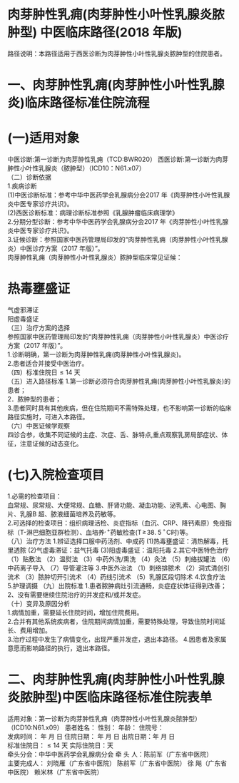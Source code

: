 # 肉芽肿性乳痈(肉芽肿性小叶性乳腺炎脓肿型)  中医临床路径(2018 年版)  
路径说明：本路径适用于西医诊断为肉芽肿性小叶性乳腺炎脓肿型的住院患者。  
# 一、肉芽肿性乳痈(肉芽肿性小叶性乳腺炎)临床路径标准住院流程  
# (一)适用对象  
中医诊断:第一诊断为肉芽肿性乳痈（TCD:BWR020） 西医诊断:第一诊断为肉芽肿性小叶性乳腺炎（脓肿型）（ICD10：N61.x07）  
（二）诊断依据  
1.疾病诊断  
(1)中医诊断标准：参考中华中医药学会乳腺病分会2017 年《肉芽肿性小叶性乳腺炎中医专家诊疗共识》。  
(2)西医诊断标准：病理诊断标准参照《乳腺肿瘤临床病理学》  
2.分期分型诊断：参考中华中医药学会乳腺病分会2017 年《肉芽肿性小叶性乳腺炎中医专家诊疗共识》。  
3.证候诊断：参照国家中医药管理局印发的“肉芽肿性乳痈（肉芽肿性小叶性乳腺炎）中医诊疗方案（2017 年版）”。  
肉芽肿性乳痈（肉芽肿性小叶性乳腺炎）脓肿型临床常见证候：  
# 热毒壅盛证  
气虚邪滞证  
阳虚毒盛证  
（三）治疗方案的选择  
参照国家中医药管理局印发的“肉芽肿性乳痈（肉芽肿性小叶性乳腺炎）中医诊疗方案（2017 年版）”。  
1.诊断明确，第一诊断为肉芽肿性乳痈(肉芽肿性小叶性乳腺炎)。  
2.患者适合并接受中医治疗。  
（四）标准住院日${\leqslant}14$ 天  
（五）进入路径标准 1.第一诊断必须符合肉芽肿性乳痈(肉芽肿性小叶性乳腺炎)的患者；  
2．脓肿型的患者；  
3.患者同时具有其他疾病，但在住院期间不需特殊处理，也不影响第一诊断的临床路径实施时，可进入本路径。  
（六）中医证候学观察  
四诊合参，收集不同证候的主症、次症、舌、脉特点,重点观察乳房局部症状、体征，注意证候的动态变化。  
# (七)入院检查项目  
1.必需的检查项目：  
血常规、尿常规、大便常规、血糖、肝肾功能、凝血功能、泌乳素、心电图、胸片、乳腺B 超、脓液细菌培养及药敏等。  
2.可选择的检查项目：组织病理活检、炎症指标（血沉、CRP、降钙素原）免疫指标（T-淋巴细胞亚群检测）、血培养$^{,+}$药敏检查$(\mathrm{T}\!\geqslant\!38.\;5\,^{\circ}\!\mathrm{C}$时)等。  
（八）治疗方法 1.辨证选择口服中药汤剂、中成药 (1)热毒壅盛证：清热解毒，托里透脓  (2)气虚毒滞证：益气托毒  (3)阳虚毒盛证：温阳托毒  2.其它中医特色治疗 （1）贴敷法 （2）温熨法 （3）中药外洗/熏洗 （4）灸法 （5）刺络拔罐法 （6）中药离子导入 （7）导管灌注等 3.中医外治法 （1）刺络排脓术 （2）洞式清创引流术 （3）脓肿切开引流术 （4）药线引流术 （5）乳腺区段切除术 4.饮食疗法 5.护理调摄 （九）出院标准 1.患者脓肿病灶引流通畅，炎症症状体征得到改善； 2、没有需要继续住院治疗的并发症和/或并发症。  
（十）变异及原因分析  
1.病情加重，需要延长住院时间，增加住院费用。  
2.合并有其他系统疾病者，住院期间病情加重，需要特殊处理，导致住院时间延长、费用增加。  
3.治疗过程中发生了病情变化，出现严重并发症，退出本路径。 4.因患者及家属意愿而影响路径的执行，退出本路径。  
# 二、肉芽肿性乳痈(肉芽肿性小叶性乳腺炎脓肿型)中医临床路径标准住院表单  
适用对象：第一诊断为肉芽肿性乳痈（肉芽肿性小叶性乳腺炎脓肿型） （ICD10:N61.x09） 患者姓名：    性别：    年龄：   住院号：  
发病时间： 年 月 日          住院日期：  年 月 日           出院日期：年 月 日  
标准住院日：${\leqslant}14$ 天         实际住院日：天  
牵头分会：中华中医药学会乳腺病分会 牵 头 人：陈前军（广东省中医院）  
主要完成人： 刘晓雁（广东省中医院）   陈前军（广东省中医院） 徐  飚（广东省中医院） 赖米林（广东省中医院）  